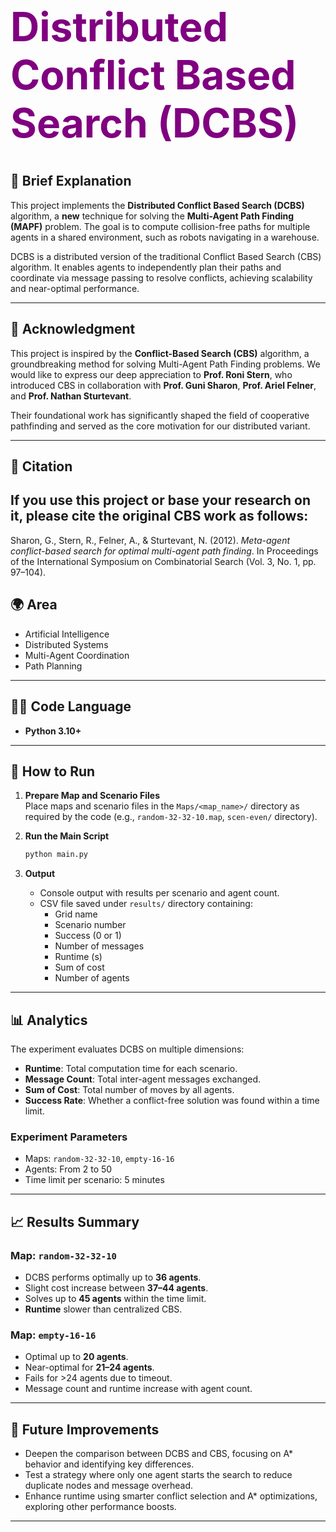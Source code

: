 
<h1 style="color: purple; font-size: 64px;">Distributed Conflict Based Search (DCBS)</h1>

## 🧠 Brief Explanation

This project implements the **Distributed Conflict Based Search (DCBS)** algorithm, a **new** technique for solving the **Multi-Agent Path Finding (MAPF)** problem. The goal is to compute collision-free paths for multiple agents in a shared environment, such as robots navigating in a warehouse.

DCBS is a distributed version of the traditional Conflict Based Search (CBS) algorithm. It enables agents to independently plan their paths and coordinate via message passing to resolve conflicts, achieving scalability and near-optimal performance.

---
## 🙏 Acknowledgment

This project is inspired by the **Conflict-Based Search (CBS)** algorithm, a groundbreaking method for solving Multi-Agent Path Finding problems. We would like to express our deep appreciation to **Prof. Roni Stern**, who introduced CBS in collaboration with **Prof. Guni Sharon**, **Prof. Ariel Felner**, and **Prof. Nathan Sturtevant**.

Their foundational work has significantly shaped the field of cooperative pathfinding and served as the core motivation for our distributed variant.

---

## 📖 Citation 

If you use this project or base your research on it, please cite the original CBS work as follows:
-
Sharon, G., Stern, R., Felner, A., & Sturtevant, N. (2012). *Meta-agent conflict-based search for optimal multi-agent path finding*. In Proceedings of the International Symposium on Combinatorial Search (Vol. 3, No. 1, pp. 97–104).

## 🌍 Area

- Artificial Intelligence
- Distributed Systems
- Multi-Agent Coordination
- Path Planning

---

## 🧑‍💻 Code Language

- **Python 3.10+**

---

## 🚀 How to Run

1. **Prepare Map and Scenario Files**  
   Place maps and scenario files in the `Maps/<map_name>/` directory as required by the code (e.g., `random-32-32-10.map`, `scen-even/` directory).

2. **Run the Main Script**
   ```bash
   python main.py
   ```

3. **Output**
   - Console output with results per scenario and agent count.
   - CSV file saved under `results/` directory containing:
     - Grid name
     - Scenario number
     - Success (0 or 1)
     - Number of messages
     - Runtime (s)
     - Sum of cost
     - Number of agents

---

## 📊 Analytics

The experiment evaluates DCBS on multiple dimensions:

- **Runtime**: Total computation time for each scenario.
- **Message Count**: Total inter-agent messages exchanged.
- **Sum of Cost**: Total number of moves by all agents.
- **Success Rate**: Whether a conflict-free solution was found within a time limit.

### Experiment Parameters

- Maps: `random-32-32-10`, `empty-16-16`
- Agents: From 2 to 50
- Time limit per scenario: 5 minutes

---

## 📈 Results Summary

### Map: `random-32-32-10`

- DCBS performs optimally up to **36 agents**.
- Slight cost increase between **37–44 agents**.
- Solves up to **45 agents** within the time limit.
- **Runtime** slower than centralized CBS.

### Map: `empty-16-16`

- Optimal up to **20 agents**.
- Near-optimal for **21–24 agents**.
- Fails for >24 agents due to timeout.
- Message count and runtime increase with agent count.

---

## 🔬 Future Improvements

- Deepen the comparison between DCBS and CBS, focusing on A* behavior and identifying key differences.
- Test a strategy where only one agent starts the search to reduce duplicate nodes and message overhead.
- Enhance runtime using smarter conflict selection and A* optimizations, exploring other performance boosts.

---
